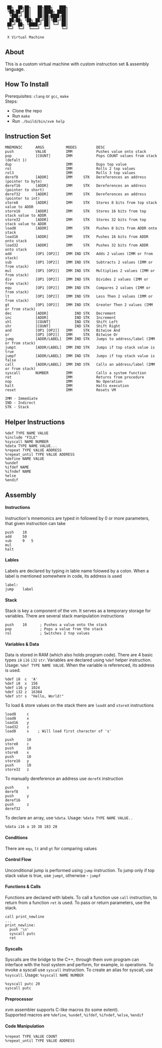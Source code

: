 ```
 ██╗  ██╗██╗   ██╗███╗   ███╗
 ╚██╗██╔╝██║   ██║████╗ ████║
  ╚███╔╝ ██║   ██║██╔████╔██║
  ██╔██╗ ╚██╗ ██╔╝██║╚██╔╝██║
 ██╔╝ ██╗ ╚████╔╝ ██║ ╚═╝ ██║
 ╚═╝  ╚═╝  ╚═══╝  ╚═╝     ╚═╝
 
 X Virtual Machine
```

## About
This is a custom virtual machine with custom instruction set & assembly language.  

## How To Install
Prerequisites: `clang` or `gcc`, `make`  
Steps:  
  - Clone the repo
  - Run `make`
  - Run `./build/bin/xvm help`

## Instruction Set

```
MNEMONIC      ARGS          MODES         DESC
push          VALUE         IMM           Pushes value onto stack
pop           [COUNT]       IMM           Pops COUNT values from stack (defalt 1)
dup                         IMM           Dups top value
rol                         IMM           Rolls 2 top values
rol3                        IMM           Rolls 3 top values
deref8        [ADDR]        IMM     STK   Dereferences an address (pointer to byte)
deref16       [ADDR]        IMM     STK   Dereferences an address (pointer to short)
deref32       [ADDR]        IMM     STK   Dereferences an address (pointer to int)
store8        [ADDR]        IMM     STK   Stores 8 bits from top stack value to ADDR
store16       [ADDR]        IMM     STK   Stores 16 bits from top stack value to ADDR
store32       [ADDR]        IMM     STK   Stores 32 bits from top stack value to ADDR
load8         [ADDR]        IMM     STK   Pushes 8 bits from ADDR onto stack
load16        [ADDR]        IMM     STK   Pushes 16 bits from ADDR onto stack
load32        [ADDR]        IMM     STK   Pushes 32 bits from ADDR onto stack
add           [OP1 [OP2]]   IMM IND STK   Adds 2 values (IMM or from stack)
sub           [OP1 [OP2]]   IMM IND STK   Subtracts 2 values (IMM or from stack)
mul           [OP1 [OP2]]   IMM IND STK   Multiplies 2 values (IMM or from stack)
div           [OP1 [OP2]]   IMM IND STK   Divides 2 values (IMM or from stack)
equ           [OP1 [OP2]]   IMM IND STK   Compares 2 values (IMM or from stack)
lt            [OP1 [OP2]]   IMM IND STK   Less Then 2 values (IMM or from stack)
gt            [OP1 [OP2]]   IMM IND STK   Greater Then 2 values (IMM or from stack)
dec           [ADDR]            IND STK   Decrement
inc           [ADDR]            IND STK   Increment
shl           [COUNT]           IND STK   Shift Left
shr           [COUNT]           IND STK   Shift Right
and           [OP1 [OP2]]   IMM     STK   Bitwise And
or            [OP1 [OP2]]   IMM     STK   Bitwise Or
jump          [ADDR/LABEL]  IMM IND STK   Jumps to address/label (IMM or from stack)
jumpt         [ADDR/LABEL]  IMM IND STK   Jumps if top stack value is true
jumpf         [ADDR/LABEL]  IMM IND STK   Jumps if top stack value is false
call          [ADDR/LABEL]  IMM IND STK   Calls an address/label (IMM or from stack)
syscall       NUMBER        IMM           Calls a system function
ret                         IMM           Returns from procedure
nop                         IMM           No Operation
halt                        IMM           Halts execution
reset                       IMM           Resets VM
```
```
IMM - Immediate
IND - Indirect
STK - Stack
```

## Helper Instructions
```
%def TYPE NAME VALUE
%include "FILE"
%syscall NAME NUMBER
%data TYPE NAME VALUE...
%repeat TYPE VALUE ADDRESS
%repeat_until TYPE VALUE ADDRESS
%define NAME VALUE
%undef
%ifdef NAME
%ifndef NAME
%else
%endif
```

## Assembly
#### Instructions
Instruction's mnemonics are typed in followed by 0 or more parameters, that given instruction can take
```
push    10
add     50
sub     9   5
mul
halt
```

#### Lables
Labels are declared by typing in lable name folowed by a colon. When a label is mentioned somewhere in code, its address is used
```
label:
jump    label
```

#### Stack
Stack is key a component of the vm. It serves as a temporary storage for variables. There are several stack manipulation instructions
```
push    10      ; Pushes a value onto the stack
pop             ; Pops a value from the stack
rol             ; Switches 2 top values
```

#### Variables & Data
Data is stored in RAM (which also holds program code). There are 4 basic types `i8` `i16` `i32` `str`. Variables are declared using `%def` helper instruction. Usage: `%def TYPE NAME VALUE`. When the variable is referenced, its address is used.
```
%def i8  c  'A'
%def i8  x  156
%def i16 y  1024
%def i32 z  16384
%def str s  "Hello, World!"
```
To load & store values on the stack there are `loadX` and `storeX` instructions
```
load8     c
load8     x
load16    y
load32    z
load8     s    ; Will load first character of 's'

push      10
store8    c
push      10
store8    x
push      10
store16   y
push      10
store32   z
```
To manually dereference an address use `derefX` instruction
```
push      s
deref8
push      y
deref16
push      z
deref32
```
To declare an array, use `%data`. Usage: `%data TYPE NAME VALUE..`
```
%data i16 a 10 38 183 28
```

#### Conditions
There are `equ`, `lt` and `gt` for comparing values

#### Control Flow
Unconditional jump is performed using `jump` instruction. To jump only if top stack value is true, use `jumpt`, otherwise - `jumpf`

#### Functions & Calls
Functions are declared with labels. To call a function use `call` instruction, to return from a function `ret` is used.
To pass or return parameters, use the stack.
```
call print_newline
...
print_newline:
  push '\n'
  syscall putc
  ret
```

#### Syscalls
Syscalls are the bridge to the C++, through them xvm program can interface with the host system and perform, for example, io operations.
To invoke a syscall use `syscall` instruction. To create an alias for syscall, use `%syscall`. Usage: `%syscall NAME NUMBER`
```
%syscall putc 20
syscall putc
```

#### Preprocessor
xvm assembler supports C-like macros (to some extent).  
Supported macros are `%define`, `%undef`, `%ifdef`, `%ifndef`, `%else`, `%endif`

#### Code Manipulation
`%repeat TYPE VALUE COUNT`  
`%repeat_until TYPE VALUE ADDRESS`  
